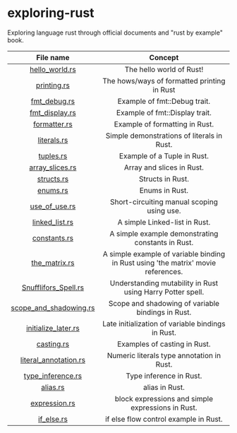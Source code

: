 # exploring-rust
Exploring language rust through official documents and "rust by example" book.


| File name |  Concept     |
| :------------: | :----------: |
| [hello_world.rs](hello_world.rs) | The hello world of Rust! |
| [printing.rs](printing.rs) | The hows/ways of formatted printing in Rust |
| [fmt_debug.rs](fmt_debug.rs)| Example of fmt::Debug trait.|
| [fmt_display.rs](fmt_display.rs)| Example of fmt::Display trait.|
| [formatter.rs](formatter.rs) | Example of formatting in Rust. |
| [literals.rs](literals.rs) | Simple demonstrations of literals in Rust.|
| [tuples.rs](tuples.rs) | Example of a Tuple in Rust.|
| [array_slices.rs](array_slices.rs) | Array and slices in Rust. |
| [structs.rs](structs.rs) | Structs in Rust. |
| [enums.rs](enums.rs) | Enums in Rust. |
| [use_of_use.rs](use_of_use.rs)| Short-circuiting manual scoping using use. |
| [linked_list.rs](linked_list.rs)| A simple Linked-list in Rust. |
| [constants.rs](constants.rs)| A simple example demonstrating constants in Rust.|
| [the_matrix.rs](the_matrix.rs)| A simple example of variable binding in Rust using 'the matrix' movie references.|
| [Snufflifors_Spell.rs](Snufflifors_Spell.rs) | Understanding mutability in Rust using Harry Potter spell. |
| [scope_and_shadowing.rs](scope_and_shadowing.rs) | Scope and shadowing of variable bindings in Rust.|
| [initialize_later.rs](initialize_later.rs) | Late initialization of variable bindings in Rust.|
| [casting.rs](casting.rs)|Examples of casting in Rust. |
| [literal_annotation.rs](literal_annotation.rs)| Numeric literals type annotation in Rust. | 
| [type_inference.rs](type_inference.rs) | Type inference in Rust. |
| [alias.rs](alias.rs) | alias in Rust.|
| [expression.rs](expressions.rs)| block expressions and simple expressions in Rust.|
| [if_else.rs](if_else.rs) | if else flow control example in Rust.|

